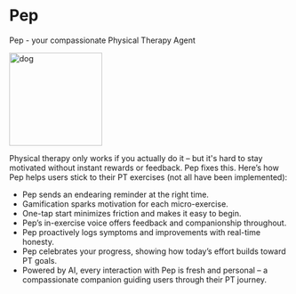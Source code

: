 # Pep
Pep - your compassionate Physical Therapy Agent

<img width="167" alt="dog" src="https://github.com/user-attachments/assets/0da60340-3a84-4540-99b1-89917372d903" />

Physical therapy only works if you actually do it – but it's hard to stay motivated without instant rewards or feedback. Pep fixes this. Here’s how Pep helps users stick to their PT exercises (not all have been implemented):

* Pep sends an endearing reminder at the right time.
* Gamification sparks motivation for each micro-exercise.
* One-tap start minimizes friction and makes it easy to begin.
* Pep’s in-exercise voice offers feedback and companionship throughout.
* Pep proactively logs symptoms and improvements with real-time honesty.
* Pep celebrates your progress, showing how today’s effort builds toward PT goals.
* Powered by AI, every interaction with Pep is fresh and personal – a compassionate companion guiding users through their PT journey.
